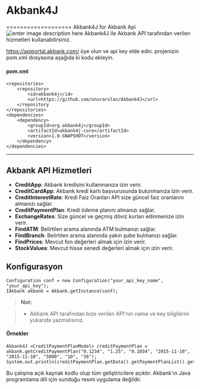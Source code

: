 # Akbank4J
===================
Akbank4J for Akbank Api
![enter image description here](http://akbank4j.org/akbank4j.jpg)
Akbank4J ile Akbank API tarafından verilen hizmetleri kullanabilirsiniz.

https://apiportal.akbank.com/ üye olun ve api key elde edin.
projenizin pom.xml dosyasına aşağıda ki kodu ekleyin.

#### pom.xml

    <repositories>
        <repository>
            <id>akbank4j</id>
            <url>https://github.com/onurarslan/Akbank4J</url>
        </repository
    </repositories>
    <dependencies>
        <dependency>
            <groupId>org.akbank4j</groupId>
            <artifactId>akbank4j-core</artifactId>
            <version>1.0-SNAPSHOT</version>
        </dependency>
    </dependencies>


----------

Akbank API Hizmetleri
-------------
 - **CreditApp**: Akbank kredisini kullanmanıza izin verir.
 - **CreditCardApp**: Akbank kredi kartı başvurusunda bulunmanıza izin verir.
 - **CreditInterestRate**: Kredi Faiz Oranları API size güncel faiz oranlarını almanızı sağlar.
 - **CreditPaymentPlan**: Kredi ödeme planını almanızı sağlar.
 - **ExchangeRates**: Size güncel ve geçmiş döviz kurları edinmenize izin verir.
 - **FindATM**: Belirtilen arama alanında ATM bulmanızı sağlar.
 - **FindBranch**: Belirtilen arama alanında yakın şube bulmanızı sağlar.
 - **FindPrices**: Mevcut fon değerleri almak için izin verir.
 - **StockValues**: Mevcut hisse senedi değerleri almak için izin verir.


Konfigurasyon
-------------
    Configuration conf = new Configuration("your_api_key_name", "your_api_key");
    IAkbank akbank = Akbank.getInstance(conf);


> **Not:**

> - Akbank API tarafından bize verilen API'nin name ve key bilgilerini yukarıda yazmalısınız.


#### Örnekler

    Akbank4J <CreditPaymentPlanModel> creditPaymentPlan = akbank.getCreditPaymentPlan("0.1234", "1.25", "0.1034", "2015-11-10", "2015-11-10", "5000", "10", "36");
    System.out.println(creditPaymentPlan.getData().getPaymentPlanList().get(0).getDate());


Bu çalışma açık kaynak kodlu olup tüm geliştiricilere açıktır. Akbank'ın Java programlama dili için sunduğu resmi uygulama değildir.

